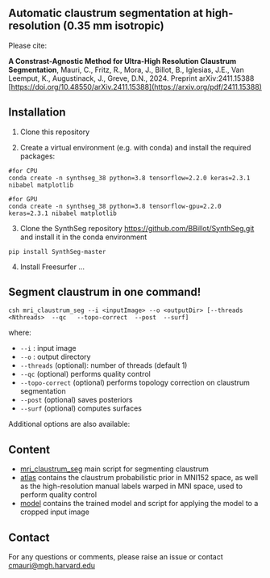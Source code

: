 ## Automatic claustrum segmentation at high-resolution (0.35 mm isotropic)

Please cite:

**A Constrast-Agnostic Method for Ultra-High Resolution Claustrum Segmentation**, Mauri, C., Fritz, R., Mora, J., Billot, B., Iglesias, J.E., Van Leemput, K., Augustinack, J., Greve, D.N., 2024. Preprint 	arXiv:2411.15388 [https://doi.org/10.48550/arXiv.2411.15388](https://arxiv.org/pdf/2411.15388)


## Installation

1. Clone this repository

2. Create a virtual environment (e.g. with conda) and install the required packages:

```
#for CPU
conda create -n synthseg_38 python=3.8 tensorflow=2.2.0 keras=2.3.1 nibabel matplotlib 

#for GPU
conda create -n synthseg_38 python=3.8 tensorflow-gpu=2.2.0 keras=2.3.1 nibabel matplotlib 
```

3. Clone the SynthSeg repository https://github.com/BBillot/SynthSeg.git and install it in the conda environment

```
pip install SynthSeg-master
```

4. Install Freesurfer ...

## Segment claustrum in one command!

```
csh mri_claustrum_seg --i <inputImage> --o <outputDir> [--threads <Nthreads>  --qc   --topo-correct  --post  --surf]
```

where:

- ```--i``` : input image
- ```--o``` : output directory
- ```--threads``` (optional): number of threads (default 1)
- ```--qc``` (optional) performs quality control
- ```--topo-correct``` (optional) performs topology correction on claustrum segmentation 
- ```--post``` (optional) saves posteriors 
- ```--surf``` (optional) computes surfaces

Additional options are also available:  

## Content

- [mri_claustrum_seg](./mri_claustrum_seg) main script for segmenting claustrum
- [atlas](./atlas/) contains the claustrum probabilistic prior in MNI152 space, as well as the high-resolution manual labels warped in MNI space, used to perform quality control
- [model](./model/) contains the trained model and script for applying the model to a cropped input image

## Contact
For any questions or comments, please raise an issue or contact cmauri@mgh.harvard.edu
 

